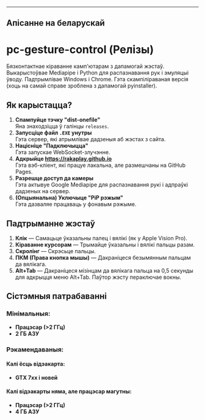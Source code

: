 ---

## Апісанне на беларускай

# pc-gesture-control (Релізы)
Бязконтактнае кіраванне камп'ютарам з дапамогай жэстаў. Выкарыстоўвае Mediapipe і Python для распазнавання рук і эмуляцыі ўводу. Падтрымлівае Windows і Chrome. Гэта скампіліраваная версія (хоць на самай справе зроблена з дапамогай pyinstaller).

## Як карыстацца?
1. **Спампуйце тэчку "dist-onefile"**  
   Яна знаходзіцца ў галінцы `releases`.
2. **Запусціце файл `.EXE` унутры**  
   Гэта сервер, які атрымлівае дадзеныя аб жэстах з сайта.
3. **Націсніце "Падключыцца"**  
   Гэта запускае WebSocket-злучэнне.
4. **Адкрыйце https://rakaplay.github.io**  
   Гэта вэб-кліент, які працуе лакальна, але размешчаны на GitHub Pages.
5. **Разрешце доступ да камеры**  
   Гэта актывуе Google Mediapipe для распазнавання рукі і адпраўкі дадзеных на сервер.
6. **(Опцыянальна) Уключыце "PiP рэжым"**  
   Гэта дазваляе працаваць у фонавым рэжыме.

## Падтрыманне жэстаў
1. **Клік** — Самацьце ўказальны палец і вялікі (як у Apple Vision Pro).  
2. **Кіраванне курсорам** — Трымайце ўказальны і вялікі пальцы разам.  
3. **Скролінг** — Скрэсьце пальцы.  
4. **ПКМ (Права кнопка мышы)** — Дакраніцеся безымянным пальцам да вялікага.  
5. **Alt+Tab** — Дакраніцеся мізінцам да вялікага пальца на 0,5 секунды для адкрыцця меню Alt+Tab. Паўтор жэсту пераключае вокны.

## Сістэмныя патрабаванні
### Мінімальныя:
- **Працэсар (>2 ГГц)**
- **2 ГБ АЗУ**

### Рэкамендаваныя:
#### Калі ёсць відэакарта:
- **GTX 7xx і новей**

#### Калі відэакарты няма, але працэсар магутны:
- **Працэсар (>2 ГГц)**
- **4 ГБ АЗУ**
